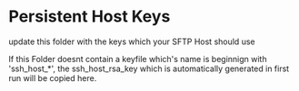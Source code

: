 # Persistent Host Keys

update this folder with the keys which your SFTP Host should use

If this Folder doesnt contain a keyfile which's name is beginnign with 'ssh_host_*', the ssh_host_rsa_key which is automatically generated in first run will be copied here.
